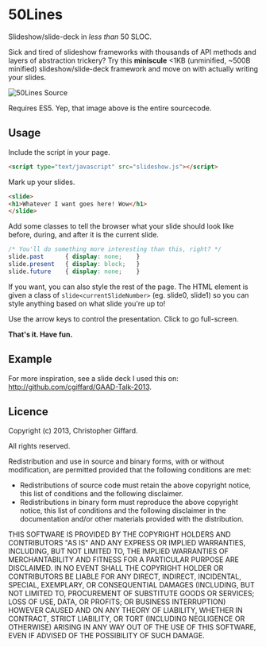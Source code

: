 50Lines
=======

Slideshow/slide-deck in *less than* 50 SLOC.

Sick and tired of slideshow frameworks with thousands of API methods and layers
of abstraction trickery? Try this **miniscule** <1KB (unminified, ~500B minified)
slideshow/slide-deck framework and move on with actually writing your slides.

![50Lines Source](http://cgiffard.com/github/50lines/screenshot.png)

Requires ES5. Yep, that image above is the entire sourcecode.

## Usage

Include the script in your page.

```html
<script type="text/javascript" src="slideshow.js"></script>
```

Mark up your slides.

```html
<slide>
<h1>Whatever I want goes here! Wow</h1>
</slide>
```

Add some classes to tell the browser what your slide should look like before,
during, and after it is the current slide.

```css
/* You'll do something more interesting than this, right? */
slide.past		{ display: none;	}
slide.present	{ display: block;	}
slide.future	{ display: none;	}
```

If you want, you can also style the rest of the page. The HTML element is given
a class of `slide<currentSlideNumber>` (eg. slide0, slide1) so you can style
anything based on what slide you're up to!

Use the arrow keys to control the presentation. Click to go full-screen.

**That's it. Have fun.**

## Example

For more inspiration, see a slide deck I used this on:
http://github.com/cgiffard/GAAD-Talk-2013.

## Licence

Copyright (c) 2013, Christopher Giffard.

All rights reserved.

Redistribution and use in source and binary forms, with or without modification, 
are permitted provided that the following conditions are met:

* Redistributions of source code must retain the above copyright notice, this
  list of conditions and the following disclaimer.
* Redistributions in binary form must reproduce the above copyright notice, this
  list of conditions and the following disclaimer in the documentation and/or
  other materials provided with the distribution.

THIS SOFTWARE IS PROVIDED BY THE COPYRIGHT HOLDERS AND CONTRIBUTORS "AS IS" AND
ANY EXPRESS OR IMPLIED WARRANTIES, INCLUDING, BUT NOT LIMITED TO, THE IMPLIED
WARRANTIES OF MERCHANTABILITY AND FITNESS FOR A PARTICULAR PURPOSE ARE
DISCLAIMED. IN NO EVENT SHALL THE COPYRIGHT HOLDER OR CONTRIBUTORS BE LIABLE FOR 
ANY DIRECT, INDIRECT, INCIDENTAL, SPECIAL, EXEMPLARY, OR CONSEQUENTIAL DAMAGES
(INCLUDING, BUT NOT LIMITED TO, PROCUREMENT OF SUBSTITUTE GOODS OR SERVICES;
LOSS OF USE, DATA, OR PROFITS; OR BUSINESS INTERRUPTION) HOWEVER CAUSED AND ON
ANY THEORY OF LIABILITY, WHETHER IN CONTRACT, STRICT LIABILITY, OR TORT
(INCLUDING NEGLIGENCE OR OTHERWISE) ARISING IN ANY WAY OUT OF THE USE OF THIS
SOFTWARE, EVEN IF ADVISED OF THE POSSIBILITY OF SUCH DAMAGE.